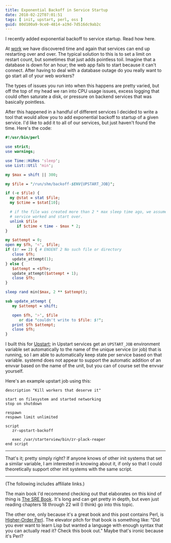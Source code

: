 ```yaml
---
title: Exponential Backoff in Service Startup
date: 2018-02-22T07:01:51
tags: [ init, upstart, perl, oss ]
guid: 80d100a9-9ce0-4814-a19d-7d516dc9ab2c
---
```

I recently added exponential backoff to service startup.  Read how here.

<!--more-->

At [work](https://www.ziprecruiter.com/hiring/technology) we have discovered
time and again that services can end up restarting over and over.  The typical
solution to this is to set a limit on restart count, but sometimes that just
adds pointless toil.  Imagine that a database is down for an hour; the web app
fails to start because it can't connect.  After having to deal with a database
outage do you really want to go start all of your web workers?

The types of issues you run into when this happens are pretty varied, but off
the top of my head we ran into CPU usage issues, excess logging that could often
saturate a disk, or pressure on backend services that was basically pointless.

After this happened in a handful of different services I decided to write a tool
that would allow you to add exponential backoff to startup of a given service.
I'd like to add it to all of our services, but just haven't found the time.
Here's the code:

``` perl
#!/usr/bin/perl

use strict;
use warnings;

use Time::HiRes 'sleep';
use List::Util 'min';

my $max = shift || 300;

my $file = "/run/shm/backoff-$ENV{UPSTART_JOB}";

if (-e $file) {
  my @stat = stat $file;
  my $ctime = $stat[10];

  # if the file was created more than 2 * max sleep time ago, we assume that the
  # service worked and start over.
  unlink $file
     if $ctime < time - $max * 2;
}

my $attempt = 0;
open my $fh, '<', $file;
if ($! == 2) { # ENOENT 2 No such file or directory
   close $fh;
   update_attempt(1);
} else {
   $attempt = <$fh>;
   update_attempt($attempt + 1);
   close $fh;
}

sleep rand min($max, 2 ** $attempt);

sub update_attempt {
   my $attempt = shift;

   open $fh, '>', $file
      or die "couldn't write to $file: $!";
   print $fh $attempt;
   close $fh;
}
```

I built this for [Upstart](/posts/supervisors-and-init-systems-4/); in Upstart
services get an `UPSTART_JOB` environment variable set automatically to the name
of the unique service (or job) that is running, so I am able to automatically
keep state per service based on that variable.  systemd does not appear to
support the automatic addition of an envvar based on the name of the unit, but
you can of course set the envvar yourself.

Here's an example upstart job using this:

```
description "Kill workers that deserve it"

start on filesystem and started networking
stop on shutdown

respawn
respawn limit unlimited

script
   zr-upstart-backoff

   exec /var/starterview/bin/zr-plack-reaper
end script
```

---

That's it; pretty simply right?  If anyone knows of other init systems that set
a similar variable, I am interested in knowing about it, if only so that I could
theoretically support other init systems with the same script.

---

(The following includes affiliate links.)

The main book I'd recommend checking out that elaborates on this kind of thing
is
<a target="_blank" href="https://www.amazon.com/gp/product/149192912X/ref=as_li_tl?ie=UTF8&camp=1789&creative=9325&creativeASIN=149192912X&linkCode=as2&tag=afoolishmanif-20&linkId=e26b8192ed5ec7a43771355194c2ec3c">The SRE Book</a><img src="//ir-na.amazon-adsystem.com/e/ir?t=afoolishmanif-20&l=am2&o=1&a=149192912X" width="1" height="1" border="0" alt="" style="border:none !important; margin:0px !important;" />.
It's long and can get pretty in depth, but even just reading chapters 18 through
22 will (I think) go into this topic.

The other one, only because it's a great book and this post contains Perl, is
<a target="_blank" href="https://www.amazon.com/gp/product/1558607013/ref=as_li_tl?ie=UTF8&camp=1789&creative=9325&creativeASIN=1558607013&linkCode=as2&tag=afoolishmanif-20&linkId=0bb514d237caef901f74bef89dda027f">Higher-Order Perl</a><img src="//ir-na.amazon-adsystem.com/e/ir?t=afoolishmanif-20&l=am2&o=1&a=1558607013" width="1" height="1" border="0" alt="" style="border:none !important; margin:0px !important;" />.
The elevator pitch for that book is something like: "Did you ever want to learn
Lisp but wanted a language with enough syntax that you can actually read it?
Check this book out."  Maybe that's ironic because it's Perl?
